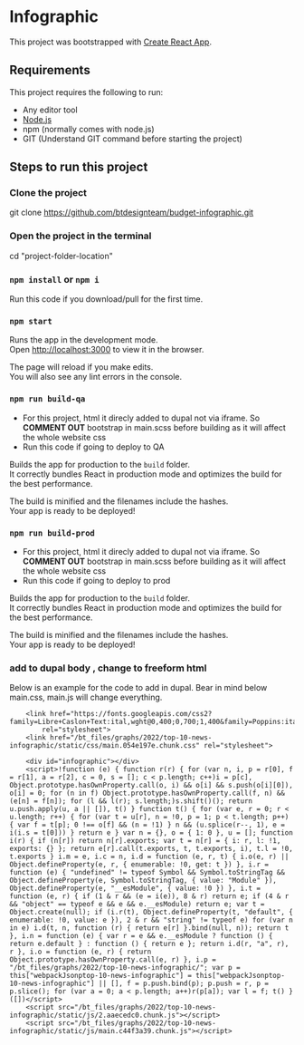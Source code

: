 
# Infographic
This project was bootstrapped with [Create React App](https://github.com/facebook/create-react-app).

## Requirements
This project requires the following to run:
* Any editor tool
* [Node.js](https://nodejs.org/en/)
* npm (normally comes with node.js)
* GIT (Understand GIT command before starting the project)

## Steps to run this project
### Clone the project
git clone https://github.com/btdesignteam/budget-infographic.git

### Open the project in the terminal 
cd "project-folder-location"

### `npm install` or `npm i` 
Run this code if you download/pull for the first time.

### `npm start`
Runs the app in the development mode.<br />
Open [http://localhost:3000](http://localhost:3000) to view it in the browser.

The page will reload if you make edits.<br />
You will also see any lint errors in the console.

### `npm run build-qa`
- For this project, html it direcly added to dupal not via iframe. So **COMMENT OUT** bootstrap in main.scss before building as it will affect the whole website css
- Run this code if going to deploy to QA

Builds the app for production to the `build` folder.<br />
It correctly bundles React in production mode and optimizes the build for the best performance.

The build is minified and the filenames include the hashes.<br />
Your app is ready to be deployed!


### `npm run build-prod`
- For this project, html it direcly added to dupal not via iframe. So **COMMENT OUT** bootstrap in main.scss before building as it will affect the whole website css
- Run this code if going to deploy to prod

Builds the app for production to the `build` folder.<br />
It correctly bundles React in production mode and optimizes the build for the best performance.

The build is minified and the filenames include the hashes.<br />
Your app is ready to be deployed!


### add to dupal body , change to freeform html
Below is an example for the code to add in dupal. Bear in mind below main.css, main.js will change everything.

```
    <link href="https://fonts.googleapis.com/css2?family=Libre+Caslon+Text:ital,wght@0,400;0,700;1,400&family=Poppins:ital,wght@0,100;0,200;0,300;0,400;0,500;0,600;0,700;0,800;0,900;1,100;1,200;1,300;1,400;1,500;1,600;1,700;1,800;1,900&family=Public+Sans:ital,wght@0,100;0,200;0,300;0,400;0,500;0,600;0,700;0,800;0,900;1,100;1,200;1,300;1,400;1,500;1,600;1,700;1,800;1,900&display=swap"
        rel="stylesheet">
    <link href="/bt_files/graphs/2022/top-10-news-infographic/static/css/main.054e197e.chunk.css" rel="stylesheet">

    <div id="infographic"></div>
    <script>!function (e) { function r(r) { for (var n, i, p = r[0], f = r[1], a = r[2], c = 0, s = []; c < p.length; c++)i = p[c], Object.prototype.hasOwnProperty.call(o, i) && o[i] && s.push(o[i][0]), o[i] = 0; for (n in f) Object.prototype.hasOwnProperty.call(f, n) && (e[n] = f[n]); for (l && l(r); s.length;)s.shift()(); return u.push.apply(u, a || []), t() } function t() { for (var e, r = 0; r < u.length; r++) { for (var t = u[r], n = !0, p = 1; p < t.length; p++) { var f = t[p]; 0 !== o[f] && (n = !1) } n && (u.splice(r--, 1), e = i(i.s = t[0])) } return e } var n = {}, o = { 1: 0 }, u = []; function i(r) { if (n[r]) return n[r].exports; var t = n[r] = { i: r, l: !1, exports: {} }; return e[r].call(t.exports, t, t.exports, i), t.l = !0, t.exports } i.m = e, i.c = n, i.d = function (e, r, t) { i.o(e, r) || Object.defineProperty(e, r, { enumerable: !0, get: t }) }, i.r = function (e) { "undefined" != typeof Symbol && Symbol.toStringTag && Object.defineProperty(e, Symbol.toStringTag, { value: "Module" }), Object.defineProperty(e, "__esModule", { value: !0 }) }, i.t = function (e, r) { if (1 & r && (e = i(e)), 8 & r) return e; if (4 & r && "object" == typeof e && e && e.__esModule) return e; var t = Object.create(null); if (i.r(t), Object.defineProperty(t, "default", { enumerable: !0, value: e }), 2 & r && "string" != typeof e) for (var n in e) i.d(t, n, function (r) { return e[r] }.bind(null, n)); return t }, i.n = function (e) { var r = e && e.__esModule ? function () { return e.default } : function () { return e }; return i.d(r, "a", r), r }, i.o = function (e, r) { return Object.prototype.hasOwnProperty.call(e, r) }, i.p = "/bt_files/graphs/2022/top-10-news-infographic/"; var p = this["webpackJsonptop-10-news-infographic"] = this["webpackJsonptop-10-news-infographic"] || [], f = p.push.bind(p); p.push = r, p = p.slice(); for (var a = 0; a < p.length; a++)r(p[a]); var l = f; t() }([])</script>
    <script src="/bt_files/graphs/2022/top-10-news-infographic/static/js/2.aaecedc0.chunk.js"></script>
    <script src="/bt_files/graphs/2022/top-10-news-infographic/static/js/main.c44f3a39.chunk.js"></script>
```